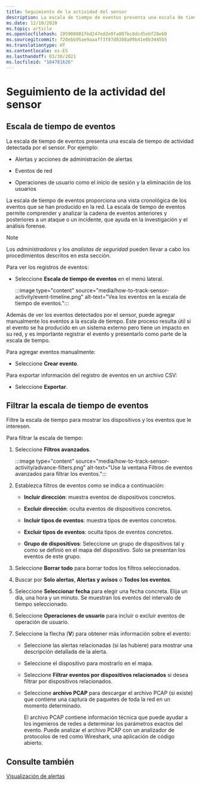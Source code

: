 ```yaml
---
title: Seguimiento de la actividad del sensor
description: La escala de tiempo de eventos presenta una escala de tiempo de actividad detectada en la red, incluidas las alertas y las acciones de administración de alertas, los eventos de red y las operaciones de usuario como el inicio de sesión y la eliminación del usuario.
ms.date: 12/10/2020
ms.topic: article
ms.openlocfilehash: 195908001fbd247ed2e0fa007bc8dcd5ebf28e60
ms.sourcegitcommit: f28ebb95ae9aaaff3f87d8388a09b41e0b3445b5
ms.translationtype: HT
ms.contentlocale: es-ES
ms.lasthandoff: 03/30/2021
ms.locfileid: "104781626"
---
```

# <a name="track-sensor-activity"></a>Seguimiento de la actividad del sensor

## <a name="event-timeline"></a>Escala de tiempo de eventos

La escala de tiempo de eventos presenta una escala de tiempo de actividad detectada por el sensor. Por ejemplo:

  - Alertas y acciones de administración de alertas

  - Eventos de red

  - Operaciones de usuario como el inicio de sesión y la eliminación de los usuarios

La escala de tiempo de eventos proporciona una vista cronológica de los eventos que se han producido en la red. La escala de tiempo de eventos permite comprender y analizar la cadena de eventos anteriores y posteriores a un ataque o un incidente, que ayuda en la investigación y el análisis forense.

> [!NOTE]
> Los *administradores* y los *analistas de seguridad* pueden llevar a cabo los procedimientos descritos en esta sección.

Para ver los registros de eventos:

- Seleccione **Escala de tiempo de eventos** en el menú lateral.

   :::image type="content" source="media/how-to-track-sensor-activity/event-timeline.png" alt-text="Vea los eventos en la escala de tiempo de eventos.":::

Además de ver los eventos detectados por el sensor, puede agregar manualmente los eventos a la escala de tiempo. Este proceso resulta útil si el evento se ha producido en un sistema externo pero tiene un impacto en su red, y es importante registrar el evento y presentarlo como parte de la escala de tiempo.

Para agregar eventos manualmente:

- Seleccione **Crear evento**.

Para exportar información del registro de eventos en un archivo CSV:

- Seleccione **Exportar**.

## <a name="filter-the-event-timeline"></a>Filtrar la escala de tiempo de eventos

Filtre la escala de tiempo para mostrar los dispositivos y los eventos que le interesen.

Para filtrar la escala de tiempo:

1. Seleccione **Filtros avanzados**.

   :::image type="content" source="media/how-to-track-sensor-activity/advance-filters.png" alt-text="Use la ventana Filtros de eventos avanzados para filtrar los eventos.":::

2. Establezca filtros de eventos como se indica a continuación:

   - **Incluir dirección**: muestra eventos de dispositivos concretos.

   - **Excluir dirección**: oculta eventos de dispositivos concretos.

   - **Incluir tipos de eventos**: muestra tipos de eventos concretos.

   - **Excluir tipos de eventos**: oculta tipos de eventos concretos.

   - **Grupo de dispositivos**: Seleccione un grupo de dispositivos tal y como se definió en el mapa del dispositivo. Solo se presentan los eventos de este grupo.

3. Seleccione **Borrar todo** para borrar todos los filtros seleccionados.

4. Buscar por **Solo alertas**, **Alertas y avisos** o **Todos los eventos**.

5. Seleccione **Seleccionar fecha** para elegir una fecha concreta. Elija un día, una hora y un minuto. Se muestran los eventos del intervalo de tiempo seleccionado.

6.  Seleccione **Operaciones de usuario** para incluir o excluir eventos de operación de usuario.

7.  Seleccione la flecha (**V**) para obtener más información sobre el evento:

    - Seleccione las alertas relacionadas (si las hubiere) para mostrar una descripción detallada de la alerta.

    - Seleccione el dispositivo para mostrarlo en el mapa.

    - Seleccione **Filtrar eventos por dispositivos relacionados** si desea filtrar por dispositivos relacionados.

    - Seleccione **archivo PCAP** para descargar el archivo PCAP (si existe) que contiene una captura de paquetes de toda la red en un momento determinado. 
    
      El archivo PCAP contiene información técnica que puede ayudar a los ingenieros de redes a determinar los parámetros exactos del evento. Puede analizar el archivo PCAP con un analizador de protocolos de red como Wireshark, una aplicación de código abierto.

## <a name="see-also"></a>Consulte también

[Visualización de alertas](how-to-view-alerts.md)
